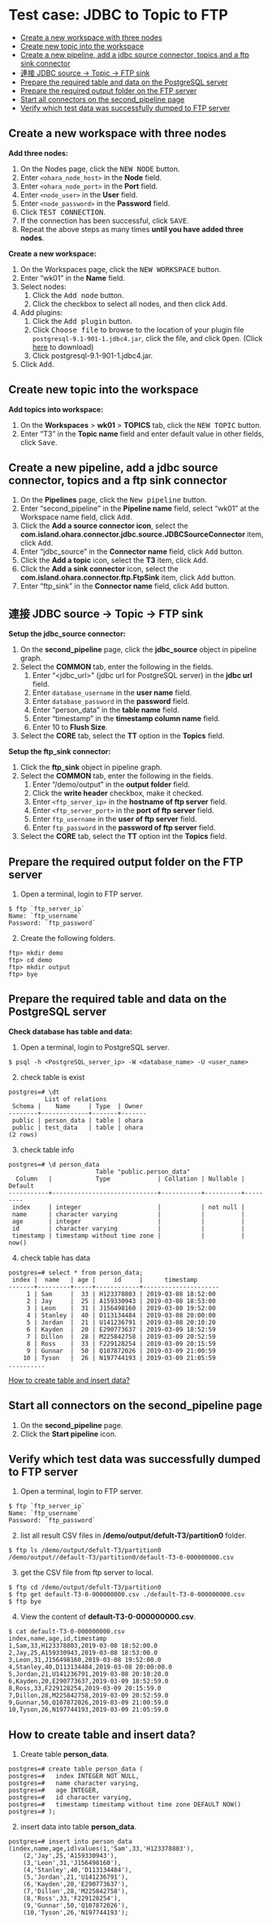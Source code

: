 # Test case: JDBC to Topic to FTP

- [Create a new workspace with three nodes](#create-a-new-workspace-with-three-nodes)
- [Create new topic into the workspace](#create-new-topic-into-the-workspace)
- [Create a new pipeline, add a jdbc source connector, topics and a ftp sink connector](#create-a-new-pipeline-add-a-jdbc-source-connector-topics-and-a-ftp-sink-connector)
- [連接 JDBC source -> Topic -> FTP sink](#連接-jdbc-source---topic---ftp-sink)
- [Prepare the required table and data on the PostgreSQL server](#prepare-the-required-table-and-data-on-the-postgresql-server)
- [Prepare the required output folder on the FTP server](#prepare-the-required-output-folder-on-the-ftp-server)
- [Start all connectors on the second_pipeline page](#start-all-connectors-on-the-second_pipeline-page)
- [Verify which test data was successfully dumped to FTP server](#verify-which-test-data-was-successfully-dumped-to-ftp-server)

## Create a new workspace with three nodes

**Add three nodes:**

1. On the Nodes page, click the <kbd>NEW NODE</kbd> button.
2. Enter `<ohara_node_host>` in the **Node** field.
3. Enter `<ohara_node_port>` in the **Port** field.
4. Enter `<node_user>` in the **User** field.
5. Enter `<node_password>` in the **Password** field.
6. Click <kbd>TEST CONNECTION</kbd>.
7. If the connection has been successful, click <kbd>SAVE</kbd>.
8. Repeat the above steps as many times **until you have added three nodes**. 

**Create a new workspace:**

1. On the Workspaces page, click the <kbd>NEW WORKSPACE</kbd> button.
2. Enter “wk01” in the **Name** field.
3. Select nodes:
    1. Click the <kbd>Add node</kbd> button.
    2. Click the checkbox to select all nodes, and then click <kbd>Add</kbd>.
4. Add plugins:
    1. Click the <kbd>Add plugin</kbd> button.
    2. Click <kbd>Choose file</kbd> to browse to the location of your plugin file `postgresql-9.1-901-1.jdbc4.jar`, click the file, and click <kbd>Open</kbd>. (Click [here](https://repo1.maven.org/maven2/postgresql/postgresql/9.1-901-1.jdbc4/postgresql-9.1-901-1.jdbc4.jar) to download)
    3. Click postgresql-9.1-901-1.jdbc4.jar.
5. Click <kbd>Add</kbd>.

## Create new topic into the workspace

**Add topics into workspace:**

1. On the **Workspaces** > **wk01** > **TOPICS** tab, click the <kbd>NEW TOPIC</kbd> button.
2. Enter “T3” in the **Topic name** field and enter default value in other fields, click <kbd>Save</kbd>.
 
## Create a new pipeline, add a jdbc source connector, topics and a ftp sink connector
1. On the **Pipelines** page, click the <kbd>New pipeline</kbd> button.
2. Enter “second_pipeline” in the **Pipeline name** field, select “wk01” at the Workspace name field, click <kbd>Add</kbd>.
3. Click the **Add a source connector icon**, select the **com.island.ohara.connector.jdbc.source.JDBCSourceConnector** item, click <kbd>Add</kbd>.
4. Enter “jdbc_source” in the **Connector name** field, click <kbd>Add</kbd> button.
5. Click the **Add a topic** icon, select the **T3** item, click <kbd>Add</kbd>.
6. Click the **Add a sink connector** icon, select the **com.island.ohara.connector.ftp.FtpSink** item, click <kbd>Add</kbd> button.
7. Enter “ftp_sink” in the **Connector name** field, click <kbd>Add</kbd> button.

## 連接 JDBC source -> Topic -> FTP sink
**Setup the jdbc_source connector:**

1. On the **second_pipeline** page, click the **jdbc_source** object in pipeline graph.
2. Select the **COMMON** tab, enter the following in the fields.
    1. Enter “<jdbc_url>” (jdbc url for PostgreSQL server) in the **jdbc url** field.
    2. Enter `database_username` in the **user name** field.
    3. Enter `database_password` in the **password** field.
    4. Enter “person_data” in the **table name** field.
    5. Enter “timestamp” in the **timestamp column name** field.
    6. Enter 10 to **Flush Size**.
3. Select the **CORE** tab, select the **TT** option in the **Topics** field.

**Setup the ftp_sink connector:**

1. Click the **ftp_sink** object in pipeline graph.
2. Select the **COMMON** tab, enter the following in the fields.
    1. Enter “/demo/output” in the **output folder** field.
    2. Click the **write header** checkbox, make it checked.
    3. Enter `<ftp_server_ip>` in the **hostname of ftp server** field.
    4. Enter `<ftp_server_port>` in the **port of ftp server** field.
    5. Enter `ftp_username` in the **user of ftp server** field.
    6. Enter `ftp_password` in the **password of ftp server** field.
4. Select the **CORE** tab, select the **TT** option int the **Topics** field.

## Prepare the required output folder on the FTP server
1. Open a terminal, login to FTP server.
```
$ ftp `ftp_server_ip`
Name: `ftp_username`
Password: `ftp_password`
```
2. Create the following folders.
```
ftp> mkdir demo
ftp> cd demo
ftp> mkdir output
ftp> bye
```
## Prepare the required table and data on the PostgreSQL server
**Check database has table and data:**
1. Open a terminal, login to PostgreSQL server.
```
$ psql -h <PostgreSQL_server_ip> -W <database_name> -U <user_name>
```
2. check table is exist
```
postgres=# \dt
          List of relations
 Schema |    Name     | Type  | Owner 
--------+-------------+-------+-------
 public | person_data | table | ohara
 public | test_data   | table | ohara
(2 rows)
```
3. check table info
```
postgres=# \d person_data
                        Table "public.person_data"
  Column   |            Type             | Collation | Nullable | Default 
-----------+-----------------------------+-----------+----------+---------
 index     | integer                     |           | not null | 
 name      | character varying           |           |          | 
 age       | integer                     |           |          | 
 id        | character varying           |           |          | 
 timestamp | timestamp without time zone |           |          | now()

```
4. check table has data
```
postgres=# select * from person_data;
 index |  name   | age |     id     |      timestamp      
-------+---------+-----+------------+---------------------
     1 | Sam     |  33 | H123378803 | 2019-03-08 18:52:00
     2 | Jay     |  25 | A159330943 | 2019-03-08 18:53:00
     3 | Leon    |  31 | J156498160 | 2019-03-08 19:52:00
     4 | Stanley |  40 | D113134484 | 2019-03-08 20:00:00
     5 | Jordan  |  21 | U141236791 | 2019-03-08 20:10:20
     6 | Kayden  |  20 | E290773637 | 2019-03-09 18:52:59
     7 | Dillon  |  28 | M225842758 | 2019-03-09 20:52:59
     8 | Ross    |  33 | F229128254 | 2019-03-09 20:15:59
     9 | Gunnar  |  50 | Q107872026 | 2019-03-09 21:00:59
    10 | Tyson   |  26 | N197744193 | 2019-03-09 21:05:59
..........
```
[How to create table and insert data?](#how-to-create-table-and-insert-data)
## Start all connectors on the second_pipeline page
1. On the **second_pipeline** page.
2. Click the **Start pipeline** icon.
## Verify which test data was successfully dumped to FTP server
1. Open a terminal, login to FTP server.
```
$ ftp `ftp_server_ip`
Name: `ftp_username`
Password: `ftp_password`
```
2. list all result CSV files in **/demo/output/defult-T3/partition0** folder.
```
$ ftp ls /demo/output/defult-T3/partition0
/demo/output//default-T3/partition0/default-T3-0-000000000.csv
```
3. get the CSV file from ftp server to local.
```
$ ftp cd /demo/output/defult-T3/partition0
$ ftp get default-T3-0-000000000.csv ./default-T3-0-000000000.csv
$ ftp bye
```
4. View the content of **default-T3-0-000000000.csv**.
```
$ cat default-T3-0-000000000.csv
index,name,age,id,timestamp
1,Sam,33,H123378803,2019-03-08 18:52:00.0
2,Jay,25,A159330943,2019-03-08 18:53:00.0
3,Leon,31,J156498160,2019-03-08 19:52:00.0
4,Stanley,40,D113134484,2019-03-08 20:00:00.0
5,Jordan,21,U141236791,2019-03-08 20:10:20.0
6,Kayden,20,E290773637,2019-03-09 18:52:59.0
8,Ross,33,F229128254,2019-03-09 20:15:59.0
7,Dillon,28,M225842758,2019-03-09 20:52:59.0
9,Gunnar,50,Q107872026,2019-03-09 21:00:59.0
10,Tyson,26,N197744193,2019-03-09 21:05:59.0

```
## How to create table and insert data?
1. Create table **person_data**.
```
postgres=# create table person_data (
postgres=#   index INTEGER NOT NULL,
postgres=#   name character varying,
postgres=#   age INTEGER,
postgres=#   id character varying,
postgres=#   timestamp timestamp without time zone DEFAULT NOW()
postgres=# );
```
2. insert data into table **person_data**.
```
postgres=# insert into person_data (index,name,age,id)values(1,'Sam',33,'H123378803'),
	(2,'Jay',25,'A159330943'),
	(3,'Leon',31,'J156498160'),
	(4,'Stanley',40,'D113134484'),
	(5,'Jordan',21,'U141236791'),
	(6,'Kayden',20,'E290773637'),
	(7,'Dillon',28,'M225842758'),
	(8,'Ross',33,'F229128254'),
	(9,'Gunnar',50,'Q107872026'),
	(10,'Tyson',26,'N197744193');
```